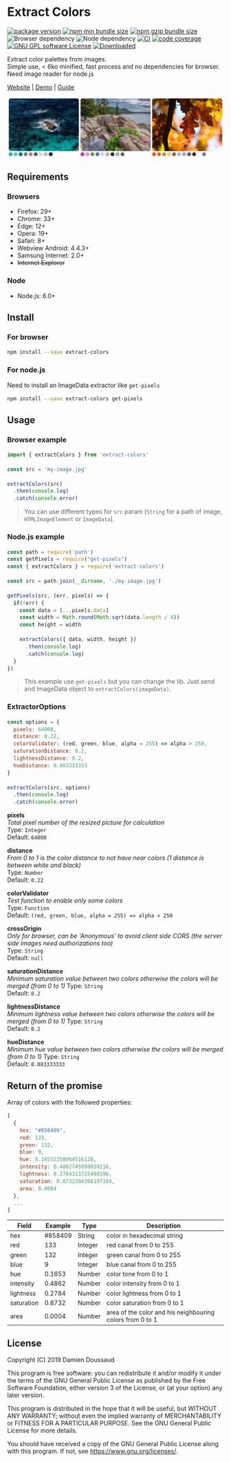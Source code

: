 # Extract Colors

[![package version](https://badge.fury.io/js/extract-colors.svg)](https://www.npmjs.com/package/extract-colors)
[![npm min bundle size](https://img.shields.io/bundlephobia/min/extract-colors?style=flat&color=brightgreen)](https://bundlephobia.com/result?p=extract-colors)
[![npm gzip bundle size](https://img.shields.io/bundlephobia/minzip/extract-colors?style=flat&color=brightgreen)](https://bundlephobia.com/result?p=extract-colors)
![Browser dependency](https://img.shields.io/badge/browser%20dependency-zero-brightgreen)
![Node dependency](https://img.shields.io/badge/node%20dependency-canvas-yellow)
[![CI](https://github.com/Namide/extract-colors/workflows/CI/badge.svg)](https://github.com/Namide/extract-colors/actions)
[![code coverage](https://codecov.io/gh/Namide/extract-colors/branch/master/graph/badge.svg?token=80PUQ24PW5)](https://codecov.io/gh/Namide/extract-colors)
[![GNU GPL software License](https://img.shields.io/badge/license-GNU_GPL-brightgreen.svg)](#license)
[![Downloaded](https://img.shields.io/npm/dt/extract-colors)](https://www.npmjs.com/package/extract-colors)

Extract color palettes from images.  
Simple use, < 6ko minified, fast process and no dependencies for browser.  
Need image reader for node.js

[Website](https://extract-colors.namide.com/) | [Demo](https://extract-colors.namide.com/demo/) | [Guide](https://extract-colors.namide.com/guide/)

![3 examples of colors extraction](./doc/colors-2.jpg)

## Requirements

### Browsers

- Firefox: 29+
- Chrome: 33+
- Edge: 12+
- Opera: 19+
- Safari: 8+
- Webview Android: 4.4.3+
- Samsung Internet: 2.0+
- ~~Internet Explorer~~


### Node

- Node.js: 6.0+


## Install

### For browser

```bash
npm install --save extract-colors
```


### For node.js

Need to install an ImageData extractor like `get-pixels`

```bash
npm install --save extract-colors get-pixels
```


## Usage

### Browser example

```js
import { extractColors } from 'extract-colors'

const src = 'my-image.jpg'

extractColors(src)
  .then(console.log)
  .catch(console.error)
```

> You can use different types for `src` param (`String` for a path of image, `HTMLImageElement` or `ImageData`).


### Node.js example

```js
const path = require('path')
const getPixels = require("get-pixels")
const { extractColors } = require('extract-colors')

const src = path.join(__dirname, './my-image.jpg')

getPixels(src, (err, pixels) => {
  if(!err) {
    const data = [...pixels.data]
    const width = Math.round(Math.sqrt(data.length / 4))
    const height = width

    extractColors({ data, width, height })
      .then(console.log)
      .catch(console.log)
  }
})
```

> This example use `get-pixels` but you can change the lib.
> Just send and ImageData object to `extractColors(imageData)`.


### ExtractorOptions

```js
const options = {
  pixels: 64000,
  distance: 0.22,
  colorValidator: (red, green, blue, alpha = 255) => alpha > 250,
  saturationDistance: 0.2,
  lightnessDistance: 0.2,
  hueDistance: 0.083333333
}

extractColors(src, options)
  .then(console.log)
  .catch(console.error)
```

**pixels**  
_Total pixel number of the resized picture for calculation_  
Type: `Integer`  
Default: `64000`  

**distance**  
_From 0 to 1 is the color distance to not have near colors (1 distance is between white and black)_  
Type: `Number`  
Default: `0.22`  

**colorValidator**  
_Test function to enable only some colors_  
Type: `Function`  
Default: `(red, green, blue, alpha = 255) => alpha > 250`

**crossOrigin**  
_Only for browser, can be 'Anonymous' to avoid client side CORS_
_(the server side images need authorizations too)_  
Type: `String`  
Default: `null`

**saturationDistance**  
_Minimum saturation value between two colors otherwise the colors will be merged (from 0 to 1)_
Type: `String`  
Default: `0.2`

**lightnessDistance**  
_Minimum lightness value between two colors otherwise the colors will be merged (from 0 to 1)_
Type: `String`  
Default: `0.2`

**hueDistance**  
_Minimum hue value between two colors otherwise the colors will be merged (from 0 to 1)_
Type: `String`  
Default: `0.083333333`


## Return of the promise

Array of colors with the followed properties:

```js
[
  {
    hex: "#858409",​​
    red: 133,​​
    green: 132,​​
    blue: 9,​​
    hue: 0.16532258064516128,​​
    intensity: 0.4862745098039216,​​
    lightness: 0.2784313725490196,​​
    saturation: 0.8732394366197184,
    area: 0.0004
  },
  ...
]
```

| Field | Example | Type | Description |
|---|---|---|---|
| hex | #858409 | String | color in hexadecimal string |
| red | 133 | Integer | red canal from 0 to 255 |
| green | 132 | Integer | green canal from 0 to 255 |
| blue | 9 | Integer | blue canal from 0 to 255 |
| hue | 0.1653 | Number | color tone from 0 to 1 |
| intensity | 0.4862 | Number | color intensity from 0 to 1 |
| lightness | 0.2784 | Number | color lightness from 0 to 1 |
| saturation | 0.8732 | Number | color saturation from 0 to 1 |
| area | 0.0004 | Number | area of the color and his neighbouring colors from 0 to 1 |


## License

Copyright (C) 2019  Damien Doussaud

This program is free software: you can redistribute it and/or modify
it under the terms of the GNU General Public License as published by
the Free Software Foundation, either version 3 of the License, or
(at your option) any later version.

This program is distributed in the hope that it will be useful,
but WITHOUT ANY WARRANTY; without even the implied warranty of
MERCHANTABILITY or FITNESS FOR A PARTICULAR PURPOSE.  See the
GNU General Public License for more details.

You should have received a copy of the GNU General Public License
along with this program.  If not, see <https://www.gnu.org/licenses/>.
